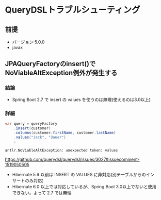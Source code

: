 # QueryDSLトラブルシューティング

## 前提
- バージョン:5.0.0
- javax

## JPAQueryFactoryのinsert()でNoViableAltException例外が発生する
### 結論
- Spring Boot 2.7 で insert の values を使うのは無理(使えるのは3.0以上)
### 詳細
```java
var query = queryFactory
    .insert(customer)
    .columns(customer.firstName, customer.lastName)
    .values("Jack", "Bauer")
    ;
```
```
antlr.NoViableAltException: unexpected token: values
```
https://github.com/querydsl/querydsl/issues/3027#issuecomment-1519050505
- Hibernate 5.6 以前は INSERT の VALUES に非対応(別テーブルからのインサートのみ対応)
- Hibernate 6.0 以上では対応しているが、Spring Boot 3.0以上でないと使用できない。よって 2.7 では無理

